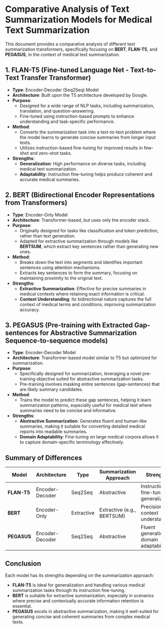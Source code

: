 # Comparative Analysis of Text Summarization Models for Medical Text Summarization

This document provides a comparative analysis of different text summarization transformers, specifically focusing on **BERT**, **FLAN-T5**, and **PEGASUS**, in the context of medical text summarization.

## 1. FLAN-T5 (Fine-tuned Language Net - Text-to-Text Transfer Transformer)
- **Type**: Encoder-Decoder (Seq2Seq) Model
- **Architecture**: Built upon the T5 architecture developed by Google.
- **Purpose**: 
  - Designed for a wide range of NLP tasks, including summarization, translation, and question-answering.
  - Fine-tuned using instruction-based prompts to enhance understanding and task-specific performance.
- **Method**:
  - Converts the summarization task into a text-to-text problem where the model learns to generate concise summaries from longer input texts.
  - Utilizes instruction-based fine-tuning for improved results in few-shot and zero-shot tasks.
- **Strengths**:
  - **Generalization**: High performance on diverse tasks, including medical text summarization.
  - **Adaptability**: Instruction fine-tuning helps produce coherent and accurate medical summaries.

## 2. BERT (Bidirectional Encoder Representations from Transformers)
- **Type**: Encoder-Only Model
- **Architecture**: Transformer-based, but uses only the encoder stack.
- **Purpose**:
  - Originally designed for tasks like classification and token prediction, rather than text generation.
  - Adapted for extractive summarization through models like **BERTSUM**, which extract key sentences rather than generating new ones.
- **Method**:
  - Breaks down the text into segments and identifies important sentences using attention mechanisms.
  - Extracts key sentences to form the summary, focusing on maintaining proximity to the original text.
- **Strengths**:
  - **Extractive Summarization**: Effective for precise summaries in medical contexts where retaining exact information is critical.
  - **Context Understanding**: Its bidirectional nature captures the full context of medical terms and conditions, improving summarization accuracy.

## 3. PEGASUS (Pre-training with Extracted Gap-sentences for Abstractive Summarization Sequence-to-sequence models)
- **Type**: Encoder-Decoder Model
- **Architecture**: Transformer-based model similar to T5 but optimized for summarization.
- **Purpose**:
  - Specifically designed for summarization, leveraging a novel pre-training objective suited for abstractive summarization tasks.
  - Pre-training involves masking entire sentences (gap-sentences) that are likely summary candidates.
- **Method**:
  - Trains the model to predict these gap sentences, helping it learn summarization patterns, especially useful for medical text where summaries need to be concise and informative.
- **Strengths**:
  - **Abstractive Summarization**: Generates fluent and human-like summaries, making it suitable for converting detailed medical reports into readable summaries.
  - **Domain Adaptability**: Fine-tuning on large medical corpora allows it to capture domain-specific terminology effectively.

## Summary of Differences

| Model       | Architecture        | Type            | Summarization Approach      | Strengths                                    |
|-------------|---------------------|-----------------|----------------------------|---------------------------------------------|
| **FLAN-T5** | Encoder-Decoder     | Seq2Seq         | Abstractive                | Instruction fine-tuning, generalization     |
| **BERT**    | Encoder-Only        | Extractive      | Extractive (e.g., BERTSUM)| Precision, context understanding            |
| **PEGASUS** | Encoder-Decoder     | Seq2Seq         | Abstractive                | Fluent generation, domain adaptability      |

## Conclusion
Each model has its strengths depending on the summarization approach:
- **FLAN-T5** is ideal for generalization and handling various medical summarization tasks through its instruction fine-tuning.
- **BERT** is suitable for extractive summarization, especially in scenarios where precise and contextually accurate information retention is essential.
- **PEGASUS** excels in abstractive summarization, making it well-suited for generating concise and coherent summaries from complex medical texts.

